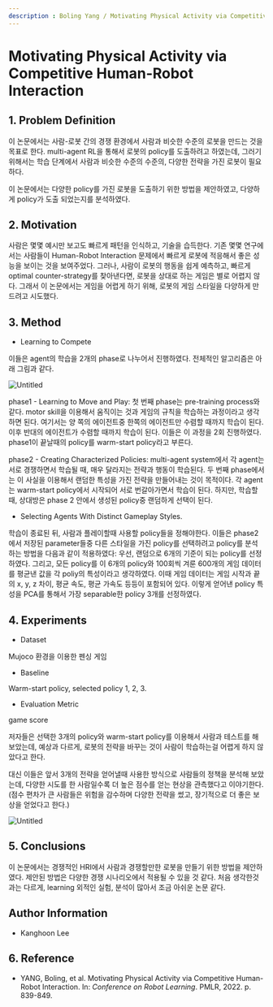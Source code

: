```yaml
---
description : Boling Yang / Motivating Physical Activity via Competitive Human-Robot Interaction / CORL-2021
---
```


# Motivating Physical Activity via Competitive Human-Robot Interaction

## 1. Problem Definition

이 논문에서는 사람-로봇 간의 경쟁 환경에서 사람과 비슷한 수준의 로봇을 만드는 것을 목표로 한다. multi-agent RL을 통해서 로봇의 policy를 도출하려고 하였는데, 그러기 위해서는 학습 단계에서 사람과 비슷한 수준의 수준의, 다양한 전략을 가진 로봇이 필요하다.

이 논문에서는 다양한 policy를 가진 로봇을 도출하기 위한 방법을 제안하였고, 다양하게 policy가 도출 되었는지를 분석하였다.

## 2. Motivation

사람은 몇몇 예시만 보고도 빠르게 패턴을 인식하고, 기술을 습득한다. 기존 몇몇 연구에서는 사람들이 Human-Robot Interaction 문제에서 빠르게 로봇에 적응해서 좋은 성능을 보이는 것을 보여주었다. 그러나, 사람이 로봇의 행동을 쉽게 예측하고, 빠르게 optimal counter-strategy를 찾아낸다면, 로봇을 상대로 하는 게임은 별로 어렵지 않다. 그래서 이 논문에서는 게임을 어렵게 하기 위해, 로봇의 게임 스타일을 다양하게 만드려고 시도했다.

## 3. Method

- Learning to Compete

이들은 agent의 학습을 2개의 phase로 나누어서 진행하였다. 전체적인 알고리즘은 아래 그림과 같다.

![Untitled](Motivating%20Physical%20Activity%20via%20Competitive%20Human%202a38576461d6456e9c7629eef776409e/Untitled.png)

phase1 - Learning to Move and Play: 첫 번째 phase는 pre-training process와 같다. motor skill을 이용해서 움직이는 것과 게임의 규칙을 학습하는 과정이라고 생각하면 된다. 여기서는 양 쪽의 에이전트중 한쪽의 에이전트만 수렴할 때까지 학습이 된다. 이후 반대의 에이전트가 수렴할 때까지 학습이 된다. 이들은 이 과정을 2회 진행하였다. phase1이 끝날때의 policy를 warm-start policy라고 부른다.

phase2 - Creating Characterized Policies: multi-agent system에서 각 agent는 서로 경쟁하면서 학습될 때, 매우 달라지는 전략과 행동이 학습된다. 두 번째 phase에서는 이 사실을 이용해서 랜덤한 특성을 가진 전략을 만들어내는 것이 목적이다. 각 agent는 warm-start policy에서 시작되어 서로 번갈아가면서 학습이 된다. 하지만, 학습할 때, 상대방은 phase 2 안에서 생성된 policy중 랜덤하게 선택이 된다. 

- Selecting Agents With Distinct Gameplay Styles.

학습이 종료된 뒤, 사람과 플레이할때 사용할 policy들을 정해야한다. 이들은 phase2에서 저장된 parameter들중 다른 스타일을 가진 policy를 선택하려고 policy를 분석하는 방법을 다음과 같이 적용하였다: 우선, 랜덤으로 6개의 기준이 되는 policy를 선정하였다. 그리고, 모든 policy를 이 6개의 policy와 100회씩 겨룬 600개의 게임 데이터를 평균낸 값을 각 poliy의 특성이라고 생각하였다. 이때 게임 데이터는 게임 시작과 끝의 x, y, z 차이, 평균 속도, 평균 가속도 등등이 포함되어 있다. 이렇게 얻어낸 policy 특성을 PCA를 통해서 가장 separable한 policy 3개를 선정하였다.

## 4. Experiments

- Dataset

Mujoco 환경을 이용한 펜싱 게임

- Baseline

Warm-start policy, selected policy 1, 2, 3.

- Evaluation Metric

game score

저자들은 선택한 3개의 policy와 warm-start policy를 이용해서 사람과 테스트를 해보았는데, 예상과 다르게, 로봇의 전략을 바꾸는 것이 사람이 학습하는걸 어렵게 하지 않았다고 한다. 

대신 이들은 앞서 3개의 전략을 얻어낼때 사용한 방식으로 사람들의 정책을 분석해 보았는데, 다양한 시도를 한 사람일수록 더 높은 점수를 얻는 현상을 관측했다고 이야기한다. (점수 편차가 큰 사람들은 위험을 감수하며 다양한 전략을 썼고, 장기적으로 더 좋은 보상을 얻었다고 한다.)

![Untitled](Motivating%20Physical%20Activity%20via%20Competitive%20Human%202a38576461d6456e9c7629eef776409e/Untitled%201.png)

## 5. Conclusions

이 논문에서는 경쟁적인 HRI에서 사람과 경쟁할만한 로봇을 만들기 위한 방법을 제안하였다. 제안된 방법은 다양한 경쟁 시나리오에서 적용될 수 있을 것 같다. 처음 생각한것과는 다르게, learning 외적인 실험, 분석이 많아서 조금 아쉬운 논문 같다.

## Author Information

- Kanghoon Lee

## 6. Reference

- YANG, Boling, et al. Motivating Physical Activity via Competitive Human-Robot Interaction. In: *Conference on Robot Learning*. PMLR, 2022. p. 839-849.
